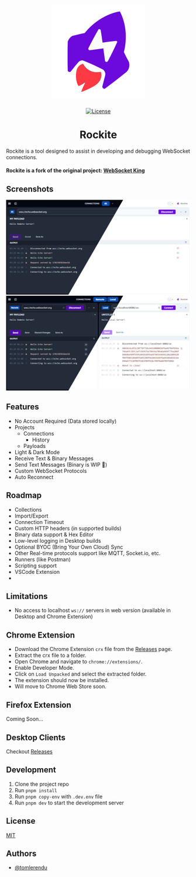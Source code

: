 <div align="center">
  <picture>
    <source media="(prefers-color-scheme: dark)" srcset="/assets/images/rockite-dark.svg">
    <img alt="Rockite - Modern WebSockets Client" src="/assets/images/rockite-light.svg" width="256px">
  </picture>
</div>

###

<div align="center">

[![License](https://img.shields.io/npm/l/nx.svg?style=flat-square)]()

</div>

<h1 align="center">Rockite</h1>

Rockite is a tool designed to assist in developing and debugging WebSocket connections.

#### Rockite is a fork of the original project: [WebSocket King](https://github.com/tomlerendu/Websocket-King)

## Screenshots

![Rockite - First Look](/assets/images/screenshot-0.png)
![Rockite - Dual Pane](/assets/images/screenshot-1.png)

## Features

- No Account Required (Data stored locally)
- Projects
  - Connections
    - History
  - Payloads
- Light & Dark Mode
- Receive Text & Binary Messages
- Send Text Messages (Binary is WIP 🚧)
- Custom WebSocket Protocols
- Auto Reconnect

## Roadmap

- Collections
- Import/Export
- Connection Timeout
- Custom HTTP headers (in supported builds)
- Binary data support & Hex Editor
- Low-level logging in Desktop builds
- Optional BYOC (Bring Your Own Cloud) Sync
- Other Real-time protocols support like MQTT, Socket.io, etc.
- Runners (like Postman)
- Scripting support
- VSCode Extension
- 

## Limitations

- No access to localhost `ws://` servers in web version (available in Desktop and Chrome Extension)

## Chrome Extension

- Download the Chrome Extension `crx` file from the [Releases](https://github.com/psyirius/Rockite/releases) page.
- Extract the crx file to a folder.
- Open Chrome and navigate to `chrome://extensions/`.
- Enable Developer Mode.
- Click on `Load Unpacked` and select the extracted folder.
- The extension should now be installed.
- Will move to Chrome Web Store soon.

## Firefox Extension

Coming Soon...

## Desktop Clients

Checkout [Releases](https://github.com/psyirius/Rockite/releases)

## Development

1. Clone the project repo
2. Run `pnpm install`
3. Run `pnpm copy-env` with `.dev.env` file
4. Run `pnpm dev` to start the development server

## License

[MIT](https://choosealicense.com/licenses/mit/)


## Authors

- [@tomlerendu](https://www.github.com/tomlerendu)

